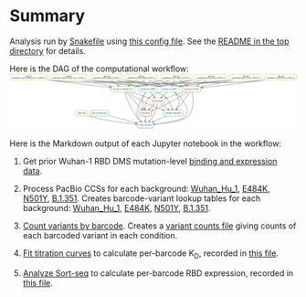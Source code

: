 # Summary

Analysis run by [Snakefile](../../Snakefile)
using [this config file](../../config.yaml).
See the [README in the top directory](../../README.md)
for details.

Here is the DAG of the computational workflow:
![dag.svg](dag.svg)

Here is the Markdown output of each Jupyter notebook in the
workflow:

1. Get prior Wuhan-1 RBD DMS mutation-level [binding and expression data](../prior_DMS_data/mutant_ACE2binding_expression.csv). 

2. Process PacBio CCSs for each background: [Wuhan_Hu_1](process_ccs_Wuhan_Hu_1.md), [E484K](process_ccs_E484K.md), [N501Y](process_ccs_N501Y.md), [B.1.351](process_ccs_B1351.md). Creates barcode-variant lookup tables for each background: [Wuhan_Hu_1](../variants/codon_variant_table_Wuhan_Hu_1.csv), [E484K](../variants/codon_variant_table_E484K.csv), [N501Y](../variants/codon_variant_table_N501Y.csv), [B.1.351](../variants/codon_variant_table_B1351.csv).

3. [Count variants by barcode](count_variants.md).
   Creates a [variant counts file](../counts/variant_counts.csv)
   giving counts of each barcoded variant in each condition.

4. [Fit titration curves](compute_binding_Kd.md) to calculate per-barcode K<sub>D</sub>, recorded in [this file](../binding_Kd/bc_binding.csv).

5. [Analyze Sort-seq](compute_expression_meanF.md) to calculate per-barcode RBD expression, recorded in [this file](../expression_meanF/bc_expression.csv).